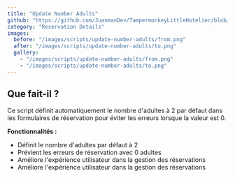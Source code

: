 ```yaml
---
title: "Update Number Adults"
github: "https://github.com/JuanmanDev/TampermonkeyLittleHotelier/blob/main/frontdesk/reservationDetails/updateNumberAdults.user.js"
category: "Reservation Details"
images:
  before: "/images/scripts/update-number-adults/from.png"
  after: "/images/scripts/update-number-adults/to.png"
  gallery:
    - "/images/scripts/update-number-adults/from.png"
    - "/images/scripts/update-number-adults/to.png"
---
```


## Que fait-il ?

Ce script définit automatiquement le nombre d'adultes à 2 par défaut dans les formulaires de réservation pour éviter les erreurs lorsque la valeur est 0.

**Fonctionnalités :**
- Définit le nombre d'adultes par défaut à 2
- Prévient les erreurs de réservation avec 0 adultes
- Améliore l'expérience utilisateur dans la gestion des réservations
- Améliore l'expérience utilisateur dans la gestion des réservations
